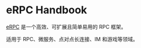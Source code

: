 # eRPC Handbook

[eRPC](https://github.com/henrylee2cn/erpc) 是一个高效、可扩展且简单易用的 RPC 框架。

适用于 RPC、微服务、点对点长连接、IM 和游戏等领域。
